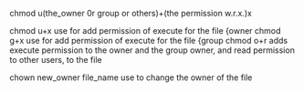 chmod u(the_owner 0r group or others)+(the permission w.r.x.)x


chmod u+x  use for add permission of execute for the file {owner 
chmod g+x  use for add permission of execute for the file {group
chmod o+r  adds execute permission to the owner and the group owner, and read permission to other users, to the file


chown new_owner file_name
use to change the owner of the file 
